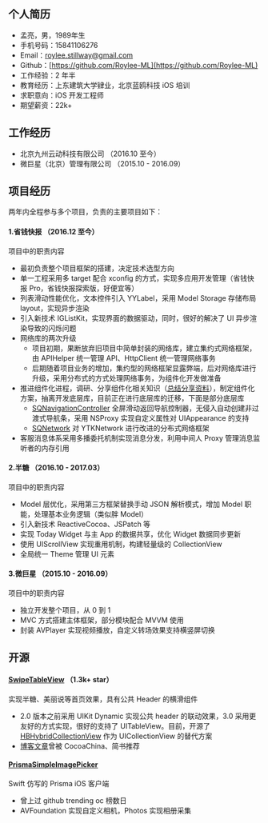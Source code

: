 ## 个人简历

* 孟亮，男，1989年生
* 手机号码：15841106276
* Email：[roylee.stillway@gmail.com](roylee.stillway@gmail.com)
* Github：[https://github.com/Roylee-ML](https://github.com/Roylee-ML)
* 工作经验：2 年半
* 教育经历：上东建筑大学肄业，北京蓝鸥科技 iOS 培训
* 求职意向：iOS 开发工程师
* 期望薪资：22k+

## 工作经历 

* 北京九州云动科技有限公司 （2016.10 至今）
* 微巨星（北京）管理有限公司 （2015.10 - 2016.09）

## 项目经历

两年内全程参与多个项⽬，负责的主要项⽬如下：

#### 1.省钱快报 （2016.12 至今）

项目中的职责内容

* 最初负责整个项目框架的搭建，决定技术选型方向
* 单一工程采用多 target 配合 xconfig 的方式，实现多应用开发管理（省钱快报 Pro，省钱快报探索版，好便宜等）
* 列表滑动性能优化，文本控件引入 YYLabel，采用 Model Storage 存储布局 layout，实现异步渲染
* 引入新技术 IGListKit，实现界面的数据驱动，同时，很好的解决了 UI 异步渲染导致的闪烁问题
* 网络库的两次升级
	- 项目初期，果断放弃旧项目中简单封装的网络库，建立集约式网络框架，由 APIHelper 统一管理 API、HttpClient 统一管理网络事务
	- 后期随着项目业务的增加，集约型的网络框架显露弊端，后对网络库进行升级，采用分布式的方式处理网络事务，为组件化开发做准备
* 推进组件化进程，调研、分享组件化相关知识（[总结分享资料](https://github.com/Roylee-ML/Interview/blob/master/model_source.md)），制定组件化方案，抽离开发底层库，目前正在进行底层库的迁移，下面是部分底层库
	- [SQNavigationController](https://github.com/Roylee-ML/SQNavigationController) 全屏滑动返回导航控制器，无侵入自动创建非过渡式导航条，采用 NSProxy 实现自定义属性对 UIAppearance 的支持
	- [SQNetwork](https://github.com/Roylee-ML/SQNetwork) 对 YTKNetwork 进行改进的分布式网络框架
* 客服消息体系采用多播委托机制实现消息分发，利用中间人 Proxy 管理消息监听者的内存引用

#### 2.半糖 （2016.10 - 2017.03）

项目中的职责内容

* Model 层优化，采用第三方框架替换手动 JSON 解析模式，增加 Model 职能，处理基本业务逻辑（类似胖 Model）
* 引入新技术 ReactiveCocoa、JSPatch 等
* 实现 Today Widget 与主 App 的数据共享，优化 Widget 数据同步更新
* 使用 UIScrollView 实现重用机制，构建轻量级的 CollectionView
* 全局统一 Theme 管理 UI 元素

#### 3.微巨星 （2015.10 - 2016.09）

项目中的职责内容

* 独立开发整个项目，从 0 到 1
* MVC 方式搭建主体框架，部分模块配合 MVVM 使用
* 封装 AVPlayer 实现视频播放，自定义转场效果支持横竖屏切换

## 开源

#### [SwipeTableView](https://github.com/Roylee-ML/SwipeTableView) （1.3k+ star）

实现半糖、美丽说等首页效果，具有公共 Header 的横滑组件

* 2.0 版本之前采用 UIKit Dynamic 实现公共 header 的联动效果，3.0 采用更友好的方式实现，很好的支持了 UITableView。目前，开源了 [HBHybridCollectionView](https://github.com/Roylee-ML/HBHybridCollectionView) 作为 UICollectionView 的替代方案
* [博客文章](http://error408.com/2016/07/14/SwipeTableView/)曾被 CocoaChina、简书推荐

#### [PrismaSimpleImagePicker](https://github.com/Roylee-ML/PrismaSimpleImagePicker)

Swift 仿写的 Prisma iOS 客户端

* 曾上过 github trending oc 榜数日
* AVFoundation 实现自定义相机，Photos 实现相册采集





